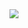 <img src="https://capsule-render.vercel.app/api?type=Slice&color=Bule&height=200&section=header&text=Hyundai-project&fontSize=90" />
